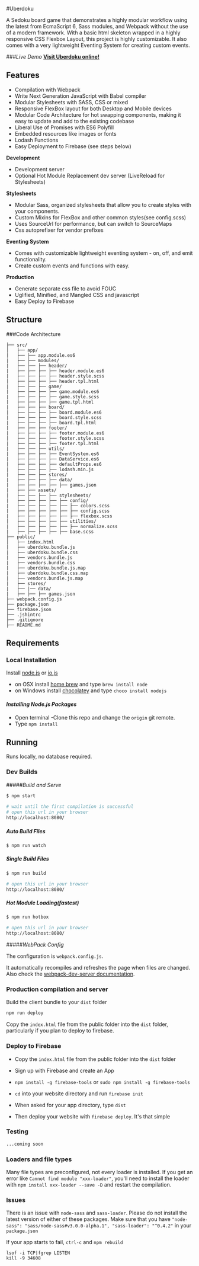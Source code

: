 #Uberdoku

A Sedoku board game that demonstrates a highly modular workflow using the latest from EcmaScript 6, Sass modules, and Webpack without the use of a modern framework. With a basic html skeleton wrapped in a highly responsive CSS Flexbox Layout, this project is highly customizable. It also comes with a very lightweight Eventing System for creating custom events. 


###*Live Demo*
**[Visit Uberdoku online!](https://uber-doku.firebaseapp.com/)**

## Features

* Compilation with Webpack
* Write Next Generation JavaScript with Babel compiler
* Modular Stylesheets with SASS, CSS or mixed
* Responsive FlexBox layout for both Desktop and Mobile devices
* Modular Code Architecture for hot swapping components, making it easy to update and add to the existing codebase
* Liberal Use of Promises with ES6 Polyfill
* Embedded resources like images or fonts
* Lodash Functions
* Easy Deployment to Firebase (see steps below)
  
**Development**
  * Development server
  * Optional Hot Module Replacement dev server (LiveReload for Stylesheets)

**Stylesheets** 
  * Modular Sass, organized stylesheets that allow you to create styles 
  with your components.
  * Custom Mixins for FlexBox and other common styles(see config.scss)
  * Uses SourceUrl for performance, but can switch to SourceMaps
  * Css autoprefixer for vendor prefixes
  
**Eventing System**
  * Comes with customizable lightweight eventing system - on, off, and emit functionality.
  * Create custom events and functions with easy.
  
**Production**
  * Generate separate css file to avoid FOUC
  * Uglified, Minified, and Mangled CSS and javascript
  * Easy Deploy to Firebase


## Structure
###Code Architecture

```
├── src/
│   ├── app/
|   ├── ├── app.module.es6
|   ├── ├── modules/
|   ├── ├── ├── header/
|   ├── ├── ├── ├── header.module.es6
|   ├── ├── ├── ├── header.style.scss
|   ├── ├── ├── ├── header.tpl.html
|   ├── ├── ├── game/
|   ├── ├── ├── ├── game.module.es6
|   ├── ├── ├── ├── game.style.scss
|   ├── ├── ├── ├── game.tpl.html
|   ├── ├── ├── board/
|   ├── ├── ├── ├── board.module.es6
|   ├── ├── ├── ├── board.style.scss
|   ├── ├── ├── ├── board.tpl.html
|   ├── ├── ├── footer/
|   ├── ├── ├── ├── footer.module.es6
|   ├── ├── ├── ├── footer.style.scss
|   ├── ├── ├── ├── footer.tpl.html
|   ├── ├── ├── utils/
|   ├── ├── ├── ├── EventSystem.es6
|   ├── ├── ├── ├── DataService.es6
|   ├── ├── ├── ├── defaultProps.es6
|   ├── ├── ├── ├── lodash.min.js
|   ├── ├── ├── stores/
|   ├── ├── ├── ├── data/
|   ├── ├── ├── ├── ├── games.json
|   ├── ├── assets/
|   ├── ├── ├── ├── stylesheets/
|   ├── ├── ├── ├── ├── config/
|   ├── ├── ├── ├── ├── ├── colors.scss
|   ├── ├── ├── ├── ├── ├── config.scss
|   ├── ├── ├── ├── ├── ├── flexbox.scss
|   ├── ├── ├── ├── ├── utilities/
|   ├── ├── ├── ├── ├── ├── normalize.scss
|   ├── ├── ├── ├── ├── base.scss
├── public/
│   ├── index.html
|   ├── uberdoku.bundle.js
|   ├── uberdoku.bundle.css
|   ├── vendors.bundle.js
|   ├── vendors.bundle.css
|   ├── uberdoku.bundle.js.map
|   ├── uberdoku.bundle.css.map
|   ├── vendors.bundle.js.map 
|   ├── stores/
|   ├── |── data/
|   ├── ├── ├── games.json
├── webpack.config.js
├── package.json
├── firebase.json
├── .jshintrc
├── .gitignore
├── README.md

``` 

## Requirements

### Local Installation
Install [node.js](https://nodejs.org) or [io.js](https://iojs.org)
* on OSX install [home brew](http://brew.sh/) and type `brew install node`
* on Windows install [chocolatey](https://chocolatey.org/) and type `choco install nodejs`

#### *Installing Node.js Packages*
- Open terminal
-Clone this repo and change the `origin` git remote.
- Type `npm install`

## Running
Runs locally, no database required.

### Dev Builds

#####*Build and Serve*

```bash
$ npm start  
 
# wait until the first compilation is successful
# open this url in your browser
http://localhost:8080/
```
##### *Auto Build Files*

```bash
$ npm run watch
```
##### *Single Build Files*

```bash
$ npm run build

# open this url in your browser
http://localhost:8080/
```
##### *Hot Module Loading(fastest)*

```bash
$ npm run hotbox

# open this url in your browser
http://localhost:8080/
```

#####*WebPack Config*

The configuration is `webpack.config.js`.

It automatically recompiles and refreshes the page when files are changed.
Also check the [webpack-dev-server documentation](http://webpack.github.io/docs/webpack-dev-server.html).


### Production compilation and server


Build the client bundle to your ```dist``` folder
``` bash
npm run deploy
```
Copy the `index.html` file from the public folder into the `dist` folder, particularly if you plan to deploy to firebase.


### Deploy to Firebase

* Copy the `index.html` file from the public folder into the `dist` folder 

* Sign up with Firebase and create an App

* `npm install -g firebase-tools` or `sudo npm install -g firebase-tools`

* `cd` into your website directory and run `firebase init`

* When asked for your app directory, type `dist`

* Then deploy your website with `firebase deploy`. It's that simple


### **Testing**
```bash
...coming soon
``` 

### Loaders and file types

Many file types are preconfigured, not every loader is installed. If you get an error like `Cannot find module "xxx-loader"`, you'll need to install the loader with `npm install xxx-loader --save -D` and restart the compilation.


### Issues 

There is an issue with `node-sass` and `sass-loader`. Please do not install the latest version of either of these packages. Make sure that you have
    ```
    "node-sass": "sass/node-sass#v3.0.0-alpha.1",
    "sass-loader": "^0.4.2"
    ```
 in your `package.json`
  
If your app starts to fail, `ctrl-c` and `npm rebuild`

```
lsof -i TCP|fgrep LISTEN
kill -9 34608
```    